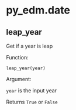 # py_edm.date

## leap_year

Get if a year is leap

Function:

`leap_year(year)`

Argument:

`year` is the input year

Returns `True` or `False`

